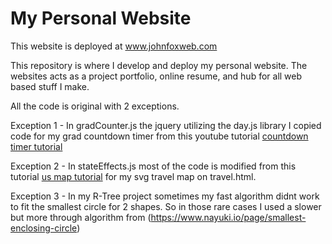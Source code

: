 # My Personal Website 
This website is deployed at www.johnfoxweb.com

This repository is where I develop and deploy my personal website. The websites acts as a project portfolio, online resume, and hub for all web based stuff I make. 

All the code is original with 2 exceptions. 

Exception 1 - In gradCounter.js the jquery utilizing the day.js library I copied code for my grad countdown timer from this youtube tutorial [countdown timer tutorial](https://youtu.be/Zr2kBYzcJ14)

Exception 2 - In stateEffects.js most of the code is modified from this tutorial [us map tutorial](https://websitebeaver.com/how-to-make-an-interactive-and-responsive-svg-map-of-us-states-capitals) for my svg travel map on travel.html.

Exception 3 - In my R-Tree project sometimes my fast algorithm didnt work to fit the smallest circle for 2 shapes. So in those rare cases I used a slower but more through algorithm from (https://www.nayuki.io/page/smallest-enclosing-circle)
